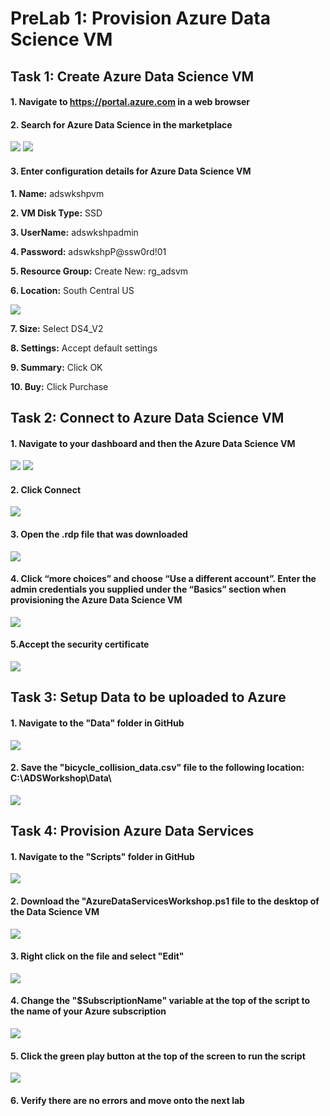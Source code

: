 # PreLab 1: Provision Azure Data Science VM

## Task 1: Create Azure Data Science VM

#### 1.	Navigate to https://portal.azure.com in a web browser

#### 2.	Search for Azure Data Science in the marketplace
![](/images/ADS01_Search.png)
![](/images/ADS02_Create.png)

#### 3. Enter configuration details for Azure Data Science VM
   **1. Name:** adswkshpvm
  
   **2. VM Disk Type:** SSD
  
   **3. UserName:** adswkshpadmin
  
   **4. Password:** adswkshpP@ssw0rd!01
  
   **5. Resource Group:** Create New: rg_adsvm
  
   **6. Location:** South Central US
   
   ![](/images/ADS03_BasicSettings.png)
  
   **7. Size:** Select DS4_V2
  
   **8. Settings:** Accept default settings
  
   **9. Summary:** Click OK
  
   **10. Buy:** Click Purchase
 	
## Task 2: Connect to Azure Data Science VM
#### 1.	Navigate to your dashboard and then the Azure Data Science VM

![](/images/ADS04_Dashboard1.png)
![](/images/ADS05_Dashboard2.png)
   
#### 2.	Click Connect

   ![](/images/ADS06_Connect.png)
   
#### 3.	Open the .rdp file that was downloaded

   ![](/images/ADS07_ConnectRDP.png)
   
#### 4.	Click “more choices” and choose “Use a different account”.   Enter the admin credentials you supplied under the “Basics” section when provisioning the Azure Data Science VM

   ![](/images/ADS08_ConnectCredentials.png)
   
#### 5.Accept the security certificate

   ![](/images/ADS09_AcceptCert.png)
   
## Task 3: Setup Data to be uploaded to Azure
#### 1.	Navigate to the "Data" folder in GitHub

   ![](/images/ADS10_DownloadData.png)

#### 2.	Save the "bicycle_collision_data.csv" file to the following location: C:\ADSWorkshop\Data\

   ![](/images/ADS10_DownloadData1.png)

## Task 4: Provision Azure Data Services
#### 1.	Navigate to the "Scripts" folder in GitHub

   ![](/images/ADS11_DownloadPSFile.png)

#### 2.	Download the "AzureDataServicesWorkshop.ps1 file to the desktop of the Data Science VM

   ![](/images/ADS11_DownloadPSFile.png)

#### 3.	Right click on the file and select "Edit"

   ![](/images/ADS12_OpenPSFile.png)

#### 4.	Change the "$SubscriptionName" variable at the top of the script to the name of your Azure subscription

   ![](/images/ADS13_ChangeSubscriptionName.png)

#### 5. Click the green play button at the top of the screen to run the script

   ![](/images/ADS14_RunScript.png)

#### 6. Verify there are no errors and move onto the next lab
